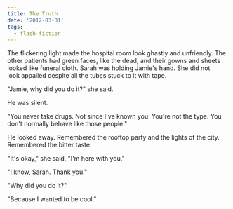 ```yaml
---
title: The Truth
date: '2012-03-31'
tags:
  - flash-fiction
---
```


The flickering light made the hospital room look ghastly and unfriendly. The
other patients had green faces, like the dead, and their gowns and sheets looked
like funeral cloth. Sarah was holding Jamie's hand. She did not
look appalled despite all the tubes stuck to it with tape.

<!-- truncate -->

"Jamie, why did you do it?" she said.

He was silent.

"You never take drugs. Not since I've known you. You're not the type. You don't
normally behave like those people."

He looked away. Remembered the rooftop party and the lights of the city.
Remembered the bitter taste.

"It's okay," she said, "I'm here with you."

"I know, Sarah. Thank you."

"Why did you do it?"

"Because I wanted to be cool."
